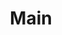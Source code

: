 ---
home: true
title: Main
heroImage: /images/hero.png
actions:
- text: Get Started
  link: /en/guide/map/
  type: primary
- text: Introduction
  link: /en/join/
  type: secondary
features:
- title: Open Sourse
  details: Development of Open Source in Uzbekistan
- title: Technical Documents
  details: Collection of useful technical documents
- title: Development
  details: Good opportunity for development
footer: CC0-1.0 Licensed | All rights reserved © 2023 Uzinfocom Open Source
---